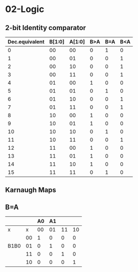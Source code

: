 # 02-Logic

## 2-bit Identity comparator

Dec.equivalent|B[1:0]|A[1:0]| B>A | B=A | B<A
-|-|-|-|-|-
0|00|00|0|1|0
1   |00|01|0     |0       |1
2   |00|10|0     |0       |1
3   |00|11|0     |0       |1
4   |01|00|1     |0       |0
5   |01|01|0     |1       |0
6   |01|10|0     |0       |1
7   |01|11|0     |0       |1
8   |10|00|1     |0       |0
9   |10|01|1     |0       |0
10  |10|10|0     |1       |0
11  |10|11|0     |0       |1
12  |11|00|1     |0       |0
13  |11|01|1     |0       |0
14  |11|10|1     |0       |0
15  |11|11|0     |1       |0

## Karnaugh Maps

## B=A

&nbsp;|&nbsp;|A0|A1|&nbsp;|&nbsp;  
     -|- |- |- |- |- 
x|x|00|01|11|10
&nbsp;|00|1 |0 |0 |0
B1B0|01|0 |1 |0 |0
&nbsp;|11|0 |0 |1 |0
&nbsp;|10|0 |0 |0 |1



